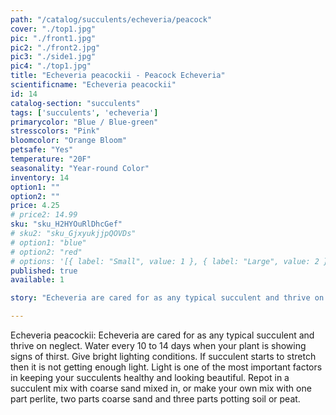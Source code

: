 ```yaml
---
path: "/catalog/succulents/echeveria/peacock"
cover: "./top1.jpg"
pic: "./front1.jpg"
pic2: "./front2.jpg"
pic3: "./side1.jpg"
pic4: "./top1.jpg"
title: "Echeveria peacockii - Peacock Echeveria"
scientificname: "Echeveria peacockii"
id: 14 
catalog-section: "succulents"
tags: ['succulents', 'echeveria']
primarycolor: "Blue / Blue-green"
stresscolors: "Pink"
bloomcolor: "Orange Bloom"
petsafe: "Yes"
temperature: "20F"
seasonality: "Year-round Color"
inventory: 14
option1: ""
option2: ""
price: 4.25
# price2: 14.99
sku: "sku_H2HYOuRlDhcGef"
# sku2: "sku_GjxyukjjpQOVDs"
# option1: "blue"
# option2: "red"
# options: '[{ label: "Small", value: 1 }, { label: "Large", value: 2 }]'
published: true
available: 1

story: "Echeveria are cared for as any typical succulent and thrive on neglect. Water every 10 to 14 days when your plant is showing signs of thirst. Give bright lighting conditions. If succulent starts to stretch then it is not getting enough light. Light is one of the most important factors in keeping your succulents healthy and looking beautiful. Repot in a succulent mix with coarse sand mixed in, or make your own mix with one part perlite, two parts coarse sand and three parts potting soil or peat."

---
```


Echeveria peacockii: Echeveria are cared for as any typical succulent and thrive on neglect. Water every 10 to 14 days when your plant is showing signs of thirst. Give bright lighting conditions. If succulent starts to stretch then it is not getting enough light. Light is one of the most important factors in keeping your succulents healthy and looking beautiful. Repot in a succulent mix with coarse sand mixed in, or make your own mix with one part perlite, two parts coarse sand and three parts potting soil or peat.
